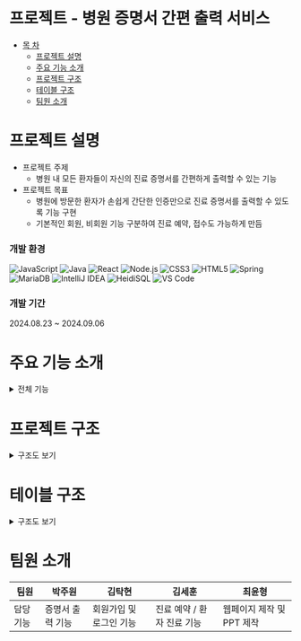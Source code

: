 # 프로젝트 - 병원 증명서 간편 출력 서비스

* [목 차](#-목-차)
    - [프로젝트 설명](#프로젝트-설명)   
    - [주요 기능 소개](#주요-기능-소개)   
    - [프로젝트 구조](#프로젝트-구조)   
    - [테이블 구조](#테이블-구조)
    - [팀원 소개](#팀원-소개)
   

# 프로젝트 설명
* 프로젝트 주제
    * 병원 내 모든 환자들이 자신의 진료 증명서를 간편하게 출력할 수 있는 기능
* 프로젝트 목표
    * 병원에 방문한 환자가 손쉽게 간단한 인증만으로 진료 증명서를 출력할 수 있도록 기능 구현
    * 기본적인 회원, 비회원 기능 구분하여 진료 예약, 접수도 가능하게 만듬 

### 개발 환경
![JavaScript](https://img.shields.io/badge/JavaScript-F7DF1E?style=for-the-badge&logo=javascript&logoColor=black)
![Java](https://img.shields.io/badge/Java-007396?style=for-the-badge&logo=java&logoColor=white)
![React](https://img.shields.io/badge/React-61DAFB?style=for-the-badge&logo=react&logoColor=black)
![Node.js](https://img.shields.io/badge/Node.js-339933?style=for-the-badge&logo=node-dot-js&logoColor=white)
![CSS3](https://img.shields.io/badge/CSS3-1572B6?style=for-the-badge&logo=css3&logoColor=white)
![HTML5](https://img.shields.io/badge/HTML5-E34F26?style=for-the-badge&logo=html5&logoColor=white)
![Spring](https://img.shields.io/badge/Spring-6DB33F?style=for-the-badge&logo=spring&logoColor=white)
![MariaDB](https://img.shields.io/badge/MariaDB-003545?style=for-the-badge&logo=mariadb&logoColor=white)
![IntelliJ IDEA](https://img.shields.io/badge/IntelliJ_IDEA-000000?style=for-the-badge&logo=intellij-idea&logoColor=white)
![HeidiSQL](https://img.shields.io/badge/HeidiSQL-006400?style=for-the-badge&logo=heidisql&logoColor=white)
![VS Code](https://img.shields.io/badge/VS_Code-007ACC?style=for-the-badge&logo=visual-studio-code&logoColor=white)

### 개발 기간
2024.08.23 ~ 2024.09.06


# 주요 기능 소개
<details><summary>전체 기능</summary><br>
<details><summary>회원가입</summary>

![GIFMaker_me (1)](https://github.com/user-attachments/assets/068a6bf6-3446-4495-a35a-bd41b7958831)
</details>


<details><summary>회원 증명서 출력</summary>

![로그인 성공 화면](https://github.com/user-attachments/assets/9f1bd055-568e-45f4-89cc-d0591ef97c24)

기존에 회원가입한 아이디로 로그인에 성공한 경우

![초기화면](https://github.com/user-attachments/assets/89736dad-e610-4993-b07a-03b171b957a8)

로그인한 상태로 메인화면으로 돌아가며, 우측 상단에 로그인한 회원의 이름이 출력됨.

![로그인 인증 1단계](https://github.com/user-attachments/assets/09e2f6dd-0db1-4f91-86f3-b80c0a63518c)

로그인한 상태에서 증명서 발급을 누르면, 또 한번 더 주민등록번호 확인을 거침.

![주민번호가 맞아서 이메일 보내기](https://github.com/user-attachments/assets/e1ca6f39-37d9-4588-9594-a70d664c94f8)

가입한 회원의 주민번호와 일치하면, 로그인에 입력했던 이메일로 인증번호를 발송함.

![이메일로 인증번호가 온 화면](https://github.com/user-attachments/assets/5c2495c0-2194-4d06-ba28-19f5c89bdee4)

인증번호를 받은 이메일 화면

![인증번호 입력](https://github.com/user-attachments/assets/9c23b3cb-1812-4b14-9220-7756a00d71e9)

발급받은 인증번호를 입력하면

![인증된 화면](https://github.com/user-attachments/assets/f25bfb7e-8402-4b1e-b6f2-d31e65992a27)

인증되었다고 출력되면서 증명서를 발급받을 수 있는 상황이 됨

</details>

<details><summary>비회원 증명서 출력</summary>
    
![비회원 메인](https://github.com/user-attachments/assets/92c05ccf-cf31-4711-9cf4-b7a0c3323d68)

메인화면에서 증명서 발급 메뉴를 선택합니다.

![입력값 넣기](https://github.com/user-attachments/assets/ca5c249e-44d7-40b8-baef-a65c7574316c)

비회원인 상태에서는 주민등록번호와 이메일 인증을 받을 정보를 입력합니다.

![이메일 발송](https://github.com/user-attachments/assets/0e694d43-0a8c-4c4b-92a8-8951232011b2)

이메일이 발송되면,

![인증번호 확인](https://github.com/user-attachments/assets/e272032b-28c6-47b1-9ef3-58ab1740e709)

해당 이메일이 도착했는지 확인한 후에

![인증번호 입력](https://github.com/user-attachments/assets/be993c22-c0ed-4701-b2a4-b1adc2b6e98d)

인증번호를 입력합니다.

![인증번호 인증됨](https://github.com/user-attachments/assets/51a9e69d-8085-4161-b1e9-b7027afb7a0d)

인증번호가 정상적으로 확인되면 아래의 증명서 선택화면으로 넘어갑니다.

![증명서 선택화면](https://github.com/user-attachments/assets/6e6daedc-7683-415c-9c18-63596c947f1d)

증명서 선택화면에서 진료 확인서를 선택하면, 회원과 동일한 프로세스로 작동됩니다.

</details>


<details><summary>진료 기록이 없는 경우</summary>
    
![인증이 되었지만 해당 환자의 진료 정보가 없음](https://github.com/user-attachments/assets/a4d83007-2f9e-4c13-85c5-ede21d4f1df2)    

해당 회원의 진료 내역이 없습니다. 라는 화면만 표시해줍니다.

</details>

<details><summary>진료 기록이 있는 경우</summary>
    
![해당 환자의 첫 번째 진료에 대한 진료 확인서](https://github.com/user-attachments/assets/0de3f503-61f9-4a84-8bef-35bc88fdf0e0)

해당 환자의 진료 내역이 표시됩니다.

![해당 환자의 이름과 진료 날짜가 파일명에 들어오는지 확인](https://github.com/user-attachments/assets/21c8aa6e-532a-4b00-9efa-0e7413be73a9)

출력 버튼을 누르면 이미지를 저장할 수 있는 창이 뜨며, 파일창에 해당 증명서의 이름이 제대로 입력되어있는지 확인합니다.

![출력버튼 누르고 pdf저장 화면](https://github.com/user-attachments/assets/cee0ea69-2b92-4702-8c20-8c53584d6156)

마지막으로 저장을 누르면 PDF 형식으로 저장됩니다.

![프린트 화면](https://github.com/user-attachments/assets/2542c33d-79fe-4210-b95e-13442b322cd2)

저장한 PDF를 프린트 할 수 있는 화면

![인쇄 화면](https://github.com/user-attachments/assets/bf4b8a82-c246-4900-ba6d-9a24a6973070)

저장한 PDF를 인쇄할 수 있는 화면

</details>


<details><summary>신규 접수 등록</summary>
    
![메인화면](https://github.com/user-attachments/assets/9eea6627-ffac-4771-8c68-39953b166e49)

메인화면에서 진료 접수 클릭 시 진료 접수할 수 있는 페이지로 이동됩니다.

![접수 페이지](https://github.com/user-attachments/assets/25e51965-018f-4a7c-b266-108aa8dba62a)

접수 페이지에서 신규방문이면 신규방문을 클릭합니다.

![신규 접수](https://github.com/user-attachments/assets/af01dd48-6492-45d8-b0e5-3161f425db83)

신규방문자는 기존 진료 내역이 없기에 신상정보를 입력 후 진료과 및 담당의를 선택한 후 접수 등록을 누릅니다.

![신규 접수 정보 입력](https://github.com/user-attachments/assets/fc517a0d-c46b-4e33-8af3-db32f2de23c9)

정상적으로 등록이 되면 아래와 같은 알림창이 뜨며 접수되었다고 알려줍니다.

![접수 완료](https://github.com/user-attachments/assets/d2e7baef-fa84-4a9d-af79-a623f524cdf4)


</details>

<details><summary>재방문 접수 등록</summary>
    
![기존 방문환자가 재방문 한 경우 동일한 정보이면 재방문 환자](https://github.com/user-attachments/assets/daf564b1-e9ea-4032-b758-a4137fc94ee7)

기존에 방문했던 환자가 재방문한 경우 조회하기 편하도록 기존 내역에서 이름, 주민등럭번호만 조회한 후 기존에 방문 내역이 있는지 조회합니다.

![재방문 얼럿](https://github.com/user-attachments/assets/8ab4676f-19ad-42de-8357-63a90ebf3d67)

조회를 눌렀는데 재방문 환자인 경우, 접수를 바로 누르면 된다는 알림창이 뜹니다.

만약, 기존 방문 내역이 없는데 재방문으로 입력 시 신규방문으로 가라는 알림창이 뜹니다.

![재방문 접수 완료](https://github.com/user-attachments/assets/a2773e4d-b9d0-4dac-bc04-56e9ac4dd9df)

재방문 환자인걸 확인한 후 접수를 누르면 접수 등록이 완료됩니다.


</details>

<details><summary>의사 관점 환자 진료</summary>

![관리자 로그인](https://github.com/user-attachments/assets/e38093e4-c000-48bb-b912-cae929bf6f68)

접수한 환자를 진료하기 위해 메인페이지의 우측상단의 직원전용을 눌러 관리자 로그인창으로 이동합니다.
기존에 가입했던 관리자(의사, 간호사, 직원)로 입력하면 해당 내역으로 로그인 됩니다.

![의사 환여 ㅇ얼럿](https://github.com/user-attachments/assets/d5943b4f-e4d4-4a4e-9fa0-1e44230f4ed9)
위 경우 의사로 로그인 했기에 해당 의사님을 환영한다는 알림창이 뜹니다.

![환자 차트 조회 가능](https://github.com/user-attachments/assets/ffc6b070-e22b-4375-99cd-e25dd04b5ffc)

의사로 로그인한 경우에만 자기가 맡은 진료과의 환자 내역만 조회가 가능합니다.
( 다른 진료과에 접수한 환자는 조회 불가능 )

![진료 시작 누르면](https://github.com/user-attachments/assets/fb6b26e9-b12b-4d33-bb28-298adc886cdd)

우측의 대기자 목록 아래에 있는 진료 시작을 누르면 첫번째 대기자부터 순서대로 진료를 볼 수 있고,
진료 시작을 누르면 좌측에 있는 환자 정보에 접수한 환자의 기본 정보가 노출됩니다.

![환자 기본 정보 출력 및 접수 대기 명단 삭제](https://github.com/user-attachments/assets/38b75390-787c-4907-8a89-d801465af73e)

진료 시작을 누르면 진료가 시작되고, 대기중이였던 환자는 접수 대기 명단에서 사라집니다.
( 상태는 진료완료로 미리 변경됨 )

![처방내역 등록](https://github.com/user-attachments/assets/25ae0cd7-4716-4a2b-b527-2c540601f26d)

해당 환자에 대한 진료 내역을 순차적으로 모두 등록해야 진료 내역 등록이 가능합니다.
검진일의 경우 진료일 당일 이전 날짜는 체크가 불가능하게 막아두었습니다.

![진료 기록 등록](https://github.com/user-attachments/assets/7f1ac151-cf27-49d7-b83e-a64175b9543c)

진료 내역을 모두 입력한 경우에는 진료 기록이 정상적으로 등록됩니다.

![접수했던 기존 내역이 존재하는 환자는 이전 진료내역도 조회 가능함](https://github.com/user-attachments/assets/6f796836-0505-465a-abc1-9d2ffc90ac20)

기존 환자에서 재방문 환자 -> 즉, 병원에 진료 내역이 있던 환자는 다시 방문한 경우 이전의 진료 내역도 확인이 가능합니다.

![진단명 클릭 시 진료 상세 내역 출력](https://github.com/user-attachments/assets/e74449b9-40af-4380-8f38-6c8c7d38ce67)

진료 내역 조회에서 진단명을 클릭하면 아래에 진료 상세 내역에 해당 진료에 대한 상세 내역이 출력됩니다.

![진단명 클릭 시 진료 상세 내역 출력](https://github.com/user-attachments/assets/5abb61b4-64bd-49d2-8277-a67268bda918)

</details>

</details>

# 프로젝트 구조
<details><summary>구조도 보기</summary>

```plaintext
src
 ┣ pages
 ┃ ┣ admin
 ┃ ┃ ┣ ksh
 ┃ ┃ ┃ ┣ NewVisit.css
 ┃ ┃ ┃ ┣ NewVisit.js
 ┃ ┃ ┃ ┣ ReVisit.css
 ┃ ┃ ┃ ┣ ReVisit.js
 ┃ ┃ ┃ ┣ TreChart.css
 ┃ ┃ ┃ ┣ TreChart.js
 ┃ ┃ ┃ ┣ Visitant.css
 ┃ ┃ ┃ ┗ Visitant.js
 ┃ ┃ ┣ kth
 ┃ ┃ ┃ ┣ AdminJoin.css
 ┃ ┃ ┃ ┣ AdminJoin.js
 ┃ ┃ ┃ ┣ AdminLogin.css
 ┃ ┃ ┃ ┣ AdminLogin.js
 ┃ ┃ ┃ ┗ AdminMain.js
 ┃ ┃ ┣ pjw
 ┃ ┃ ┃ ┣ ClinicList.css
 ┃ ┃ ┃ ┗ ClinicList.js
 ┃ ┃ ┣ AdminLayout.css
 ┃ ┃ ┗ AdminLayout.js
 ┃ ┣ order (다른 프로젝트와 겹침)
 ┃ ┃ ┗ kth
 ┃ ┃ ┃ ┣ ManageSupply.css
 ┃ ┃ ┃ ┣ ManageSupply.js
 ┃ ┃ ┃ ┣ OrderLayout.css
 ┃ ┃ ┃ ┣ OrderLayout.js
 ┃ ┃ ┃ ┣ OrderList.css
 ┃ ┃ ┃ ┣ OrderList.js
 ┃ ┃ ┃ ┣ RegistSupply.css
 ┃ ┃ ┃ ┣ RegistSupply.js
 ┃ ┃ ┃ ┣ RequestOrder.css
 ┃ ┃ ┃ ┗ RequestOrder.js
 ┃ ┣ user
 ┃ ┃ ┣ cyh
 ┃ ┃ ┃ ┣ Loading.js
 ┃ ┃ ┃ ┣ MoneyIn.css
 ┃ ┃ ┃ ┣ MoneyIn.js
 ┃ ┃ ┃ ┣ PayLoading.js
 ┃ ┃ ┃ ┣ PayMoney.css
 ┃ ┃ ┃ ┣ PayMoney.js
 ┃ ┃ ┃ ┣ Spin@1x-1.8s-200px-200px.gif
 ┃ ┃ ┃ ┣ Styles.js
 ┃ ┃ ┃ ┗ SubMenu.js
 ┃ ┃ ┣ ksh
 ┃ ┃ ┃ ┣ KakaoMap.css
 ┃ ┃ ┃ ┗ KakaoMap.js
 ┃ ┃ ┣ kth
 ┃ ┃ ┃ ┣ Find.css
 ┃ ┃ ┃ ┣ FindId.js
 ┃ ┃ ┃ ┣ FindPw.js
 ┃ ┃ ┃ ┣ JoinSelect.js
 ┃ ┃ ┃ ┣ JoinStep1.js
 ┃ ┃ ┃ ┣ JoinStep1_1.js
 ┃ ┃ ┃ ┣ JoinStep2.css
 ┃ ┃ ┃ ┣ JoinStep2.js
 ┃ ┃ ┃ ┣ JoinStep3.js
 ┃ ┃ ┃ ┣ joinValidate.js
 ┃ ┃ ┃ ┣ Login.css
 ┃ ┃ ┃ ┣ Login.js
 ┃ ┃ ┃ ┣ Modal.js
 ┃ ┃ ┃ ┣ SearchStaff.css
 ┃ ┃ ┃ ┗ SearchStaff.js
 ┃ ┃ ┣ pjw
 ┃ ┃ ┃ ┣ utils
 ┃ ┃ ┃ ┃ ┗ pdfUtils.js
 ┃ ┃ ┃ ┣ ClinicPrint.css
 ┃ ┃ ┃ ┣ ClinicPrint.js
 ┃ ┃ ┃ ┣ FormSelector.js
 ┃ ┃ ┃ ┣ PrintForm.js
 ┃ ┃ ┃ ┣ PrintForm2.js
 ┃ ┃ ┃ ┣ PrintForm3.js
 ┃ ┃ ┃ ┗ PrintForm4.js
 ┃ ┃ ┣ UserLayout.css
 ┃ ┃ ┗ UserLayout.js
 ┃ ┣ Footer.css
 ┃ ┣ Footer.js
 ┃ ┣ Main.css
 ┃ ┣ Main.js
 ┃ ┣ MedicalCenter.css
 ┃ ┣ MedicalCenter.js
 ┃ ┣ SideList.css
 ┃ ┗ SideList.js
 ┣ App.css
 ┣ App.js
 ┣ App.test.js
 ┣ index.css
 ┣ index.js
 ┣ logo.svg
 ┣ reportWebVitals.js
 ┣ reset.css
 ┗ setupTests.js
```

</details>

# 테이블 구조
<details><summary>구조도 보기</summary>
    
![테이블 구조](https://github.com/user-attachments/assets/06576686-188e-4b92-a473-2e34688de019)

</details>


# 팀원 소개
| 팀원    |박주원         | 김탁현              | 김세훈           | 최윤형         |
|---------|--------------------|---------------------|------------------|-----------------|
| 담당기능 | 증명서 출력 기능 | 회원가입 및 로그인 기능 | 진료 예약 / 환자 진료 기능 | 웹페이지 제작 및 PPT 제작 |
